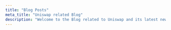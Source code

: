 ```yaml
---
title: "Blog Posts"
meta_title: "Uniswap related Blog"
description: "Welcome to the Blog related to Uniswap and its latest news"
---
```


